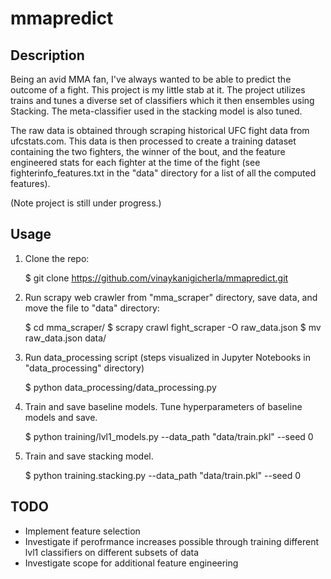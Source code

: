 # mmapredict
## Description 
Being an avid MMA fan, I've always wanted to be able to predict the outcome of a fight. This project is my little stab at it. The project utilizes trains and tunes a diverse set of classifiers which it then ensembles using Stacking. The meta-classifier used in the stacking model is also tuned. 

The raw data is obtained through scraping historical UFC fight data from ufcstats.com. This data is then processed to create a training dataset containing the two fighters, the winner of the bout, and the feature engineered stats for each fighter at the time of the fight (see fighterinfo_features.txt in the "data" directory for a list of all the computed features). 

(Note project is still under progress.)

## Usage 
1) Clone the repo:

    $ git clone https://github.com/vinaykanigicherla/mmapredict.git

2) Run scrapy web crawler from "mma_scraper" directory, save data, and move the file to "data" directory:
    
    $ cd mma_scraper/
    $ scrapy crawl fight_scraper -O raw_data.json
    $ mv raw_data.json data/

3) Run data_processing script (steps visualized in Jupyter Notebooks in "data_processing" directory)
    
    $ python data_processing/data_processing.py

4) Train and save baseline models. Tune hyperparameters of baseline models and save. 
    
    $ python training/lvl1_models.py --data_path "data/train.pkl" --seed 0

5) Train and save stacking model. 
    
    $ python training.stacking.py --data_path "data/train.pkl" --seed 0

## TODO
* Implement feature selection
* Investigate if perofrmance increases possible through training different lvl1 classifiers on different subsets of data
* Investigate scope for additional feature engineering


